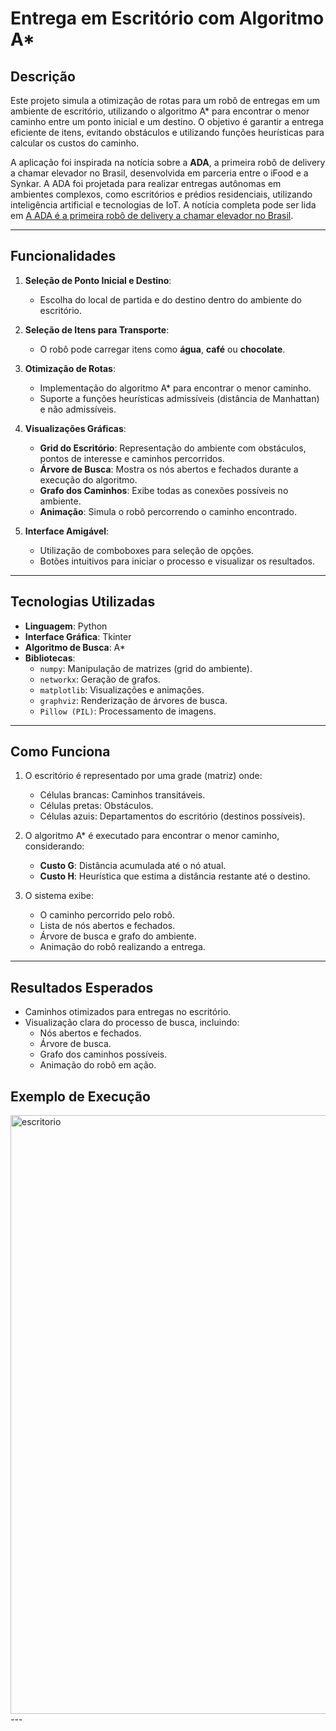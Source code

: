 # **Entrega em Escritório com Algoritmo A***

## **Descrição**
Este projeto simula a otimização de rotas para um robô de entregas em um ambiente de escritório, utilizando o algoritmo A* para encontrar o menor caminho entre um ponto inicial e um destino. O objetivo é garantir a entrega eficiente de itens, evitando obstáculos e utilizando funções heurísticas para calcular os custos do caminho.

A aplicação foi inspirada na notícia sobre a **ADA**, a primeira robô de delivery a chamar elevador no Brasil, desenvolvida em parceria entre o iFood e a Synkar. A ADA foi projetada para realizar entregas autônomas em ambientes complexos, como escritórios e prédios residenciais, utilizando inteligência artificial e tecnologias de IoT. A notícia completa pode ser lida em [A ADA é a primeira robô de delivery a chamar elevador no Brasil](https://institucional.ifood.com.br/inovacao/a-ada-e-a-primeira-robo-de-delivery-a-chamar-elevador-no-brasil/).

---

## **Funcionalidades**
1. **Seleção de Ponto Inicial e Destino**:
   - Escolha do local de partida e do destino dentro do ambiente do escritório.
   
2. **Seleção de Itens para Transporte**:
   - O robô pode carregar itens como **água**, **café** ou **chocolate**.

3. **Otimização de Rotas**:
   - Implementação do algoritmo A* para encontrar o menor caminho.
   - Suporte a funções heurísticas admissíveis (distância de Manhattan) e não admissíveis.

4. **Visualizações Gráficas**:
   - **Grid do Escritório**: Representação do ambiente com obstáculos, pontos de interesse e caminhos percorridos.
   - **Árvore de Busca**: Mostra os nós abertos e fechados durante a execução do algoritmo.
   - **Grafo dos Caminhos**: Exibe todas as conexões possíveis no ambiente.
   - **Animação**: Simula o robô percorrendo o caminho encontrado.

5. **Interface Amigável**:
   - Utilização de comboboxes para seleção de opções.
   - Botões intuitivos para iniciar o processo e visualizar os resultados.

---

## **Tecnologias Utilizadas**
- **Linguagem**: Python
- **Interface Gráfica**: Tkinter
- **Algoritmo de Busca**: A*
- **Bibliotecas**:
  - `numpy`: Manipulação de matrizes (grid do ambiente).
  - `networkx`: Geração de grafos.
  - `matplotlib`: Visualizações e animações.
  - `graphviz`: Renderização de árvores de busca.
  - `Pillow (PIL)`: Processamento de imagens.

---

## **Como Funciona**
1. O escritório é representado por uma grade (matriz) onde:
   - Células brancas: Caminhos transitáveis.
   - Células pretas: Obstáculos.
   - Células azuis: Departamentos do escritório (destinos possíveis).
   
2. O algoritmo A* é executado para encontrar o menor caminho, considerando:
   - **Custo G**: Distância acumulada até o nó atual.
   - **Custo H**: Heurística que estima a distância restante até o destino.

3. O sistema exibe:
   - O caminho percorrido pelo robô.
   - Lista de nós abertos e fechados.
   - Árvore de busca e grafo do ambiente.
   - Animação do robô realizando a entrega.

---

## **Resultados Esperados**
- Caminhos otimizados para entregas no escritório.
- Visualização clara do processo de busca, incluindo:
  - Nós abertos e fechados.
  - Árvore de busca.
  - Grafo dos caminhos possíveis.
  - Animação do robô em ação.

## **Exemplo de Execução**
<img width="958" alt="escritorio" src="https://github.com/user-attachments/assets/04b25741-7725-4eb3-b733-32de8e8e4c36">
---
